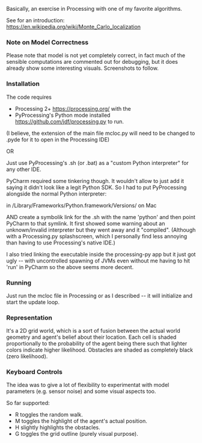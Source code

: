 Basically, an exercise in Processing with one of my favorite algorithms. 

See for an introduction: https://en.wikipedia.org/wiki/Monte_Carlo_localization

### Note on Model Correctness
Please note that model is not yet completely correct, in fact much of the sensible computations are commented out for debugging, but it does already show some interesting visuals. Screenshots to follow.

### Installation
The code requires 
- Processing 2+ https://processing.org/ with the 
- PyProcessing's Python mode installed https://github.com/jdf/processing.py to run.

(I believe, the extension of the main file mcloc.py will need to be changed to .pyde for it to open in the Processing IDE)

OR

Just use PyProcessing's .sh (or .bat) as a "custom Python interpreter" for any other IDE. 

PyCharm required some tinkering though. It wouldn't allow to just add it saying it didn't look like a legit Python SDK. So I had to put PyProcessing alongside the normal Python interpreter:

in /Library/Frameworks/Python.framework/Versions/<here> on Mac 

AND create a symbolik link for the .sh with the name 'python' and then point PyCharm to that symlink. 
It first showed some warning about an unknown/invalid interpreter but they went away and it "compiled". (Although with a Processing.py splashscreen, which I personally find less annoying than having to use Processing's native IDE.) 

I also tried linking the executable inside the processing-py app but it just got ugly -- with uncontrolled spawning of JVMs even without me having to hit 'run' in PyCharm so the above seems more decent.

### Running
Just run the mcloc file in Processing or as I described -- it will initialize and start the update loop. 

### Representation
It's a 2D grid world, which is a sort of fusion between the actual world geometry and agent's belief about their location. Each cell is shaded proportionally to the probability of the agent being there such that lighter colors indicate higher likelihood. Obstacles are shaded as completely black (zero likelihood). 

### Keyboard Controls
The idea was to give a lot of flexibility to experimentat with model parameters (e.g. sensor noise) and some visual aspects too.

So far supported:
- R toggles the random walk.
- M toggles the highlight of the agent's actual position.
- H slightly highlights the obstacles.
- G toggles the grid outline (purely visual purpose).
